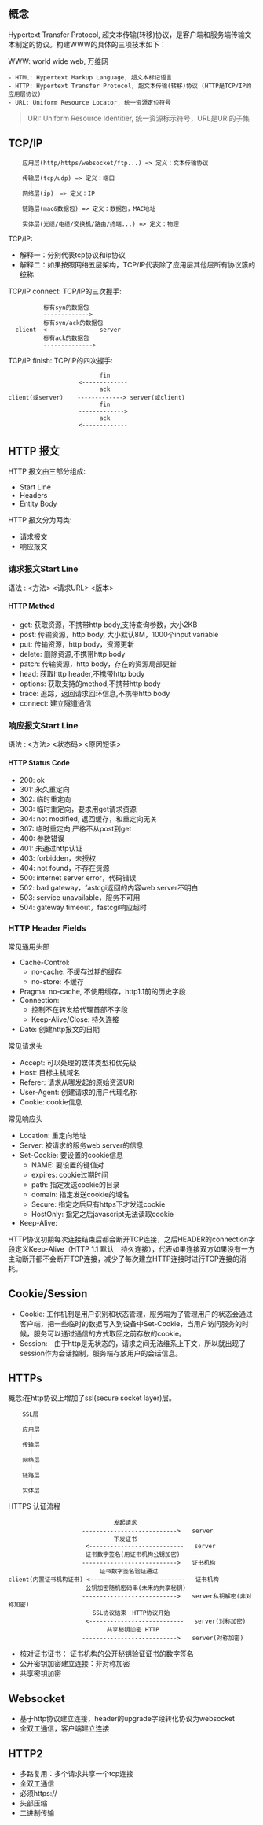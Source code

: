## 概念

Hypertext Transfer Protocol, 超文本传输(转移)协议，是客户端和服务端传输文本制定的协议。构建WWW的具体的三项技术如下：

WWW: world wide web, 万维网

```
- HTML: Hypertext Markup Language, 超文本标记语言
- HTTP: Hypertext Transfer Protocol, 超文本传输(转移)协议 (HTTP是TCP/IP的应用层协议)
- URL: Uniform Resource Locator, 统一资源定位符号 
```

> URI: Uniform Resource Identitier, 统一资源标示符号，URL是URI的子集

## TCP/IP

```
    应用层(http/https/websocket/ftp...) => 定义：文本传输协议
      |
    传输层(tcp/udp) => 定义：端口
      |
    网络层(ip)　=> 定义：IP
      |
    链路层(mac&数据包) => 定义：数据包，MAC地址
      |
    实体层(光缆/电缆/交换机/路由/终端...) => 定义：物理
```

TCP/IP:

- 解释一：分别代表tcp协议和ip协议
- 解释二：如果按照网络五层架构，TCP/IP代表除了应用层其他层所有协议簇的统称

TCP/IP connect: TCP/IP的三次握手:

```
          标有syn的数据包
          ------------->
          标有syn/ack的数据包
  client  <-------------  server
          标有ack的数据包
          -------------->
```

TCP/IP finish: TCP/IP的四次握手:

```
                          fin
                    <-------------
                          ack
client(或server)    -------------> server(或client)
                          fin
                    ------------->
                          ack
                    <-------------
```

## HTTP 报文

HTTP 报文由三部分组成:

- Start Line
- Headers
- Entity Body

HTTP 报文分为两类:

- 请求报文
- 响应报文

### 请求报文Start Line

语法 : <方法> <请求URL> <版本>

#### HTTP Method

- get: 获取资源，不携带http body,支持查询参数，大小2KB
- post: 传输资源，http body, 大小默认8M，1000个input variable
- put: 传输资源，http body，资源更新
- delete: 删除资源,不携带http body
- patch: 传输资源，http body，存在的资源局部更新
- head: 获取http header,不携带http body
- options: 获取支持的method,不携带http body
- trace: 追踪，返回请求回环信息,不携带http body
- connect: 建立隧道通信

### 响应报文Start Line

语法 : <方法> <状态码> <原因短语>

#### HTTP Status Code

- 200: ok
- 301: 永久重定向
- 302: 临时重定向
- 303: 临时重定向，要求用get请求资源
- 304: not modified, 返回缓存，和重定向无关
- 307: 临时重定向,严格不从post到get
- 400: 参数错误
- 401: 未通过http认证
- 403: forbidden，未授权
- 404: not found，不存在资源
- 500: internet server error，代码错误
- 502: bad gateway，fastcgi返回的内容web server不明白
- 503: service unavailable，服务不可用
- 504: gateway timeout，fastcgi响应超时

### HTTP Header Fields

常见通用头部

- Cache-Control:
  - no-cache: 不缓存过期的缓存
  - no-store: 不缓存
- Pragma: no-cache, 不使用缓存，http1.1前的历史字段
- Connection:
  - 控制不在转发给代理首部不字段
  - Keep-Alive/Close: 持久连接
- Date: 创建http报文的日期

常见请求头

- Accept: 可以处理的媒体类型和优先级
- Host: 目标主机域名
- Referer: 请求从哪发起的原始资源URI
- User-Agent: 创建请求的用户代理名称
- Cookie: cookie信息

常见响应头

- Location: 重定向地址
- Server: 被请求的服务web server的信息
- Set-Cookie: 要设置的cookie信息
  - NAME: 要设置的键值对
  - expires: cookie过期时间
  - path: 指定发送cookie的目录
  - domain: 指定发送cookie的域名
  - Secure: 指定之后只有https下才发送cookie
  - HostOnly: 指定之后javascript无法读取cookie
- Keep-Alive:

HTTP协议初期每次连接结束后都会断开TCP连接，之后HEADER的connection字段定义Keep-Alive（HTTP 1.1 默认　持久连接），代表如果连接双方如果没有一方主动断开都不会断开TCP连接，减少了每次建立HTTP连接时进行TCP连接的消耗。

## Cookie/Session

- Cookie: 工作机制是用户识别和状态管理，服务端为了管理用户的状态会通过客户端，把一些临时的数据写入到设备中Set-Cookie，当用户访问服务的时候，服务可以通过通信的方式取回之前存放的cookie。
- Session:　由于http是无状态的，请求之间无法维系上下文，所以就出现了session作为会话控制，服务端存放用户的会话信息。

## HTTPs

概念:在http协议上增加了ssl(secure socket layer)层。

```
    SSL层
      |
    应用层
      |
    传输层
      |
    网络层
      |
    链路层
      |
    实体层
```

HTTPS 认证流程

```
                              发起请求
                     --------------------------->　　server 
                              下发证书
                      <---------------------------   server 
                      证书数字签名(用证书机构公钥加密)
                     --------------------------->　　证书机构 
                          证书数字签名验证通过
client(内置证书机构证书) <---------------------------   证书机构
                      公钥加密随机密码串(未来的共享秘钥)
                     --------------------------->　　server私钥解密(非对称加密)
                        SSL协议结束　HTTP协议开始
                      <---------------------------   server(对称加密)
                            共享秘钥加密 HTTP
                     --------------------------->　　server(对称加密)
```

- 核对证书证书： 证书机构的公开秘钥验证证书的数字签名
- 公开密钥加密建立连接：非对称加密
- 共享密钥加密

## Websocket

- 基于http协议建立连接，header的upgrade字段转化协议为websocket
- 全双工通信，客户端建立连接

## HTTP2

- 多路复用：多个请求共享一个tcp连接
- 全双工通信
- 必须https://
- 头部压缩
- 二进制传输